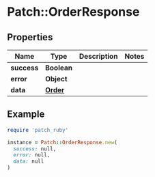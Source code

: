# Patch::OrderResponse

## Properties

| Name | Type | Description | Notes |
| ---- | ---- | ----------- | ----- |
| **success** | **Boolean** |  |  |
| **error** | **Object** |  |  |
| **data** | [**Order**](Order.md) |  |  |

## Example

```ruby
require 'patch_ruby'

instance = Patch::OrderResponse.new(
  success: null,
  error: null,
  data: null
)
```

